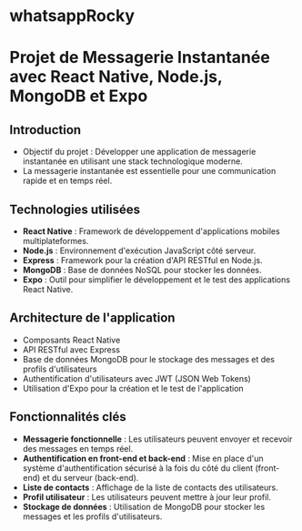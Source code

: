 # whatsappRocky
# Projet de Messagerie Instantanée avec React Native, Node.js, MongoDB et Expo

## Introduction
- Objectif du projet : Développer une application de messagerie instantanée en utilisant une stack technologique moderne.
- La messagerie instantanée est essentielle pour une communication rapide et en temps réel.

## Technologies utilisées
- **React Native** : Framework de développement d'applications mobiles multiplateformes.
- **Node.js** : Environnement d'exécution JavaScript côté serveur.
- **Express** : Framework pour la création d'API RESTful en Node.js.
- **MongoDB** : Base de données NoSQL pour stocker les données.
- **Expo** : Outil pour simplifier le développement et le test des applications React Native.

## Architecture de l'application
- Composants React Native
- API RESTful avec Express
- Base de données MongoDB pour le stockage des messages et des profils d'utilisateurs
- Authentification d'utilisateurs avec JWT (JSON Web Tokens)
- Utilisation d'Expo pour la création et le test de l'application

## Fonctionnalités clés
- **Messagerie fonctionnelle** : Les utilisateurs peuvent envoyer et recevoir des messages en temps réel.
- **Authentification en front-end et back-end** : Mise en place d'un système d'authentification sécurisé à la fois du côté du client (front-end) et du serveur (back-end).
- **Liste de contacts** : Affichage de la liste de contacts des utilisateurs.
- **Profil utilisateur** : Les utilisateurs peuvent mettre à jour leur profil.
- **Stockage de données** : Utilisation de MongoDB pour stocker les messages et les profils d'utilisateurs.
